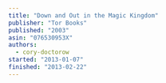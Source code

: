 ```yaml
---
title: "Down and Out in the Magic Kingdom"
publisher: "Tor Books"
published: "2003"
asin: "076530953X"
authors:
  - cory-doctorow
started: "2013-01-07"
finished: "2013-02-22"
---
```

